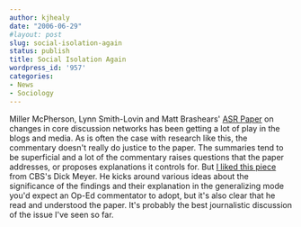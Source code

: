 ```yaml
---
author: kjhealy
date: "2006-06-29"
#layout: post
slug: social-isolation-again
status: publish
title: Social Isolation Again
wordpress_id: '957'
categories:
- News
- Sociology
---
```


Miller McPherson, Lynn Smith-Lovin and Matt Brashears' [ASR Paper](http://www.asanet.org/galleries/default-file/June06ASRFeature.pdf) on changes in core discussion networks has been getting a lot of play in the blogs and media. As is often the case with research like this, the commentary doesn't really do justice to the paper. The summaries tend to be superficial and a lot of the commentary raises questions that the paper addresses, or proposes explanations it controls for. But [I liked this piece](http://www.cbsnews.com/stories/2006/06/28/opinion/meyer/main1762234.shtml) from CBS's Dick Meyer. He kicks around various ideas about the significance of the findings and their explanation in the generalizing mode you'd expect an Op-Ed commentator to adopt, but it's also clear that he read and understood the paper. It's probably the best journalistic discussion of the issue I've seen so far.
